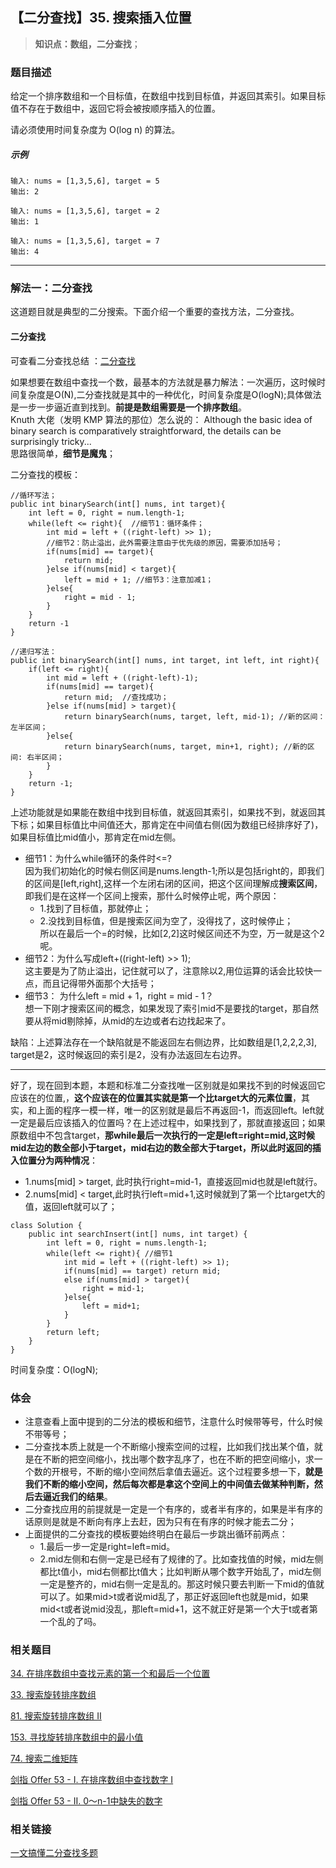 ## 【二分查找】35. 搜索插入位置

> **知识点：数组，二分查找**；
### 题目描述

给定一个排序数组和一个目标值，在数组中找到目标值，并返回其索引。如果目标值不存在于数组中，返回它将会被按顺序插入的位置。

请必须使用时间复杂度为 O(log n) 的算法。

##### 示例

```
输入: nums = [1,3,5,6], target = 5
输出: 2

输入: nums = [1,3,5,6], target = 2
输出: 1

输入: nums = [1,3,5,6], target = 7
输出: 4
```
---

### 解法一：二分查找

这道题目就是典型的二分搜索。下面介绍一个重要的查找方法，二分查找。   
#### 二分查找    
可查看二分查找总结 ：[二分查找](https://www.cnblogs.com/Curryxin/p/15103033.html)  

如果想要在数组中查找一个数，最基本的方法就是暴力解法：一次遍历，这时候时间复杂度是O(N),二分查找就是其中的一种优化，时间复杂度是O(logN);具体做法是一步一步逼近直到找到。**前提是数组需要是一个排序数组**。     
Knuth 大佬（发明 KMP 算法的那位）怎么说的：
Although the basic idea of binary search is comparatively straightforward, the details can be surprisingly tricky...   
思路很简单，**细节是魔鬼**；   

二分查找的模板：  
```
//循环写法；
public int binarySearch(int[] nums, int target){
    int left = 0, right = num.length-1;
    while(left <= right){  //细节1：循环条件；
        int mid = left + ((right-left) >> 1);  
        //细节2：防止溢出，此外需要注意由于优先级的原因，需要添加括号；
        if(nums[mid] == target){
            return mid;
        }else if(nums[mid] < target){
            left = mid + 1; //细节3：注意加减1；
        }else{
            right = mid - 1;
        }
    }
    return -1
}

//递归写法：
public int binarySearch(int[] nums, int target, int left, int right){
    if(left <= right){
        int mid = left + ((right-left)-1);
        if(nums[mid] == target){
            return mid;  //查找成功；
        }else if(nums[mid] > target){
            return binarySearch(nums, target, left, mid-1); //新的区间：左半区间；
        }else{
            return binarySearch(nums, target, min+1, right); //新的区间: 右半区间；
        }
    }
    return -1;
}
```
上述功能就是如果能在数组中找到目标值，就返回其索引，如果找不到，就返回其下标；如果目标值比中间值还大，那肯定在中间值右侧(因为数组已经排序好了)，如果目标值比mid值小，那肯定在mid左侧。  
- 细节1：为什么while循环的条件时<=?    
因为我们初始化的时候右侧区间是nums.length-1;所以是包括right的，即我们的区间是[left,right],这样一个左闭右闭的区间，把这个区间理解成**搜索区间**，即我们是在这样一个区间上搜索，那什么时候停止呢，两个原因：
   - 1.找到了目标值，那就停止；  
   - 2.没找到目标值，但是搜索区间为空了，没得找了，这时候停止；  
 所以在最后一个=的时候，比如[2,2]这时候区间还不为空，万一就是这个2呢。  
- 细节2：为什么写成left+((right-left) >> 1);  
这主要是为了防止溢出，记住就可以了，注意除以2,用位运算的话会比较快一点，而且记得带外面那个大括号；  
- 细节3： 为什么left = mid + 1，right = mid - 1？    
想一下刚才搜索区间的概念，如果发现了索引mid不是要找的target，那自然要从将mid剔除掉，从mid的左边或者右边找起来了。   

缺陷：上述算法存在一个缺陷就是不能返回左右侧边界，比如数组是[1,2,2,2,3], target是2，这时候返回的索引是2，没有办法返回左右边界。

---

好了，现在回到本题，本题和标准二分查找唯一区别就是如果找不到的时候返回它应该在的位置,，**这个应该在的位置其实就是第一个比target大的元素位置**，其实，和上面的程序一模一样，唯一的区别就是最后不再返回-1，而返回left。left就一定是最后应该插入的位置吗？在上述过程中，如果找到了，那就直接返回；如果原数组中不包含target，**那while最后一次执行的一定是left=right=mid,这时候mid左边的数全部小于target，mid右边的数全部大于target，所以此时返回的插入位置分为两种情况**：  
- 1.nums[mid] > target, 此时执行right=mid-1，直接返回mid也就是left就行。 
- 2.nums[mid] < target,此时执行left=mid+1,这时候就到了第一个比target大的值，返回left就可以了；

```
class Solution {
    public int searchInsert(int[] nums, int target) {
        int left = 0, right = nums.length-1;
        while(left <= right){ //细节1
            int mid = left + ((right-left) >> 1); 
            if(nums[mid] == target) return mid;
            else if(nums[mid] > target){
                right = mid-1;
            }else{
                left = mid+1;
            }
        }
        return left;
    }
}
```
时间复杂度：O(logN);

### 体会
- 注意查看上面中提到的二分法的模板和细节，注意什么时候带等号，什么时候不带等号；  
- 二分查找本质上就是一个不断缩小搜索空间的过程，比如我们找出某个值，就是在不断的把空间缩小，找出哪个数字乱序了，也在不断的把空间缩小，求一个数的开根号，不断的缩小空间然后拿值去逼近。这个过程要多想一下，**就是我们不断的缩小空间，然后每次都是拿这个空间上的中间值去做某种判断，然后去逼近我们的结果**。
- 二分查找应用的前提就是一定是一个有序的，或者半有序的，如果是半有序的话原则是就是不断向有序上去赶，因为只有在有序的时候才能去二分；
- 上面提供的二分查找的模板要始终明白在最后一步跳出循环前两点：
   - 1.最后一步一定是right=left=mid。
   - 2.mid左侧和右侧一定是已经有了规律的了。比如查找值的时候，mid左侧都比t值小，mid右侧都比t值大；比如判断从哪个数字开始乱了，mid左侧一定是整齐的，mid右侧一定是乱的。那这时候只要去判断一下mid的值就可以了。如果mid>t或者说mid乱了，那正好返回left也就是mid，如果mid<t或者说mid没乱，那left=mid+1，这不就正好是第一个大于t或者第一个乱的了吗。

### 相关题目

[34. 在排序数组中查找元素的第一个和最后一个位置](https://www.cnblogs.com/Curryxin/p/15101136.html)

[33. 搜索旋转排序数组](https://www.cnblogs.com/Curryxin/p/15101199.html)    

[81. 搜索旋转排序数组 II](https://www.cnblogs.com/Curryxin/p/15101799.html)   

[153. 寻找旋转排序数组中的最小值](https://www.cnblogs.com/Curryxin/p/15101952.html)     

[74. 搜索二维矩阵](https://www.cnblogs.com/Curryxin/p/15102004.html)   

[剑指 Offer 53 - I. 在排序数组中查找数字 I](https://www.cnblogs.com/Curryxin/p/15102135.html)

[剑指 Offer 53 - II. 0～n-1中缺失的数字](https://www.cnblogs.com/Curryxin/p/15102217.html)

### 相关链接

[一文搞懂二分查找多题](https://leetcode-cn.com/problems/search-insert-position/solution/yi-wen-dai-ni-gao-ding-er-fen-cha-zhao-j-69ao/)
